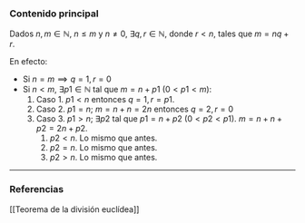 ### Contenido principal

Dados $n, m \in \mathbb{N}$, $n \le m$ y $n \not = 0$, $\exists q,r \in \mathbb{N}$, donde $r < n$, tales que $m = nq +r$.

En efecto:
- Si $n = m \implies q=1, r=0$
- Si $n<m$, $\exists p1 \in \mathbb{N}$ tal que $m = n+p1$ ($0 < p1 < m$):
	1. Caso 1. $p1 < n$ entonces $q = 1, r = p1$.
	2. Caso 2. $p1  = n$; $m = n + n = 2n$ entonces $q=2, r = 0$
	3. Caso 3. $p1 > n$; $\exists p2$ tal que $p1 = n + p2$ ($0 < p2  < p1$). $m = n + n + p2 = 2n + p2$.
		1. $p2 < n$. Lo mismo que antes.
		2. $p2 = n$. Lo mismo que antes.
		3. $p2 > n$. Lo mismo que antes.


--- 
### Referencias

[[Teorema de la división euclídea]]